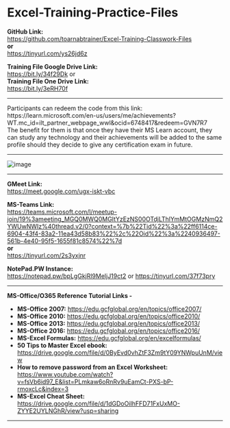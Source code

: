 # Excel-Training-Practice-Files

**GitHub Link:**<br>
https://github.com/toarnabtrainer/Excel-Training-Classwork-Files<br>
**or**<br>
https://tinyurl.com/ys26jd6z

**Training File Google Drive Link:**<br>
https://bit.ly/34f29Dk  or<br>
**Training File One Drive Link:**<br>
https://bit.ly/3eRH70f

<hr>
Participants can redeem the code from this link: https://learn.microsoft.com/en-us/users/me/achievements?WT.mc_id=ilt_partner_webpage_wwl&ocid=6748417&redeem=GVN7R7<br>
The benefit for them is that once they have their MS Learn account, they can study any technology and their achievements will be added to the same profile should they decide to give any certification exam in future.
<hr>

![image](https://github.com/toarnabtrainer/Excel-Training-Practice-Files/assets/111301975/a7e2a8f6-3f8d-4789-9f15-919f59a48e39)

<hr>

**GMeet Link:**<br>
https://meet.google.com/ugx-iskt-vbc

**MS-Teams Link:** <br>
https://teams.microsoft.com/l/meetup-join/19%3ameeting_MGQ0MWQ0MGItYzEzNS00OTdjLThlYmMtOGMzNmQ2YWUwNWIz%40thread.v2/0?context=%7b%22Tid%22%3a%22ff6114ce-6904-43f4-83a2-11ea43d58b83%22%2c%22Oid%22%3a%2240936497-561b-4e40-95f5-1655f81c8574%22%7d
<br> **or** <br>
https://tinyurl.com/2s3yxjnr

**NotePad.PW Instance:** <br>
https://notepad.pw/bpLgGkjRl9MeljJ19ct2 or https://tinyurl.com/37f73pry

<hr/>

**MS-Office/O365 Reference Tutorial Links -**<br>
* **MS-Office 2007:** https://edu.gcfglobal.org/en/topics/office2007/
* **MS-Office 2010:** https://edu.gcfglobal.org/en/topics/office2010/
* **MS-Office 2013:** https://edu.gcfglobal.org/en/topics/office2013/
* **MS-Office 2016:** https://edu.gcfglobal.org/en/topics/office2016/
* **MS-Excel Formulas:** https://edu.gcfglobal.org/en/excelformulas/
* **50 Tips to Master Excel ebook:** https://drive.google.com/file/d/0ByEvd0vhZtF3Zm9tY09YNWpuUnM/view
* **How to remove password from an Excel Worksheet:** https://www.youtube.com/watch?v=fsVb6id97_E&list=PLmkaw6oRnRv9uEamCt-PXS-bP-rmoxcLc&index=3
* **MS-Excel Cheat Sheet:**	https://drive.google.com/file/d/1dGDoOiIhFFD71FxUxMO-ZYYE2UYLNGhR/view?usp=sharing

<hr>

